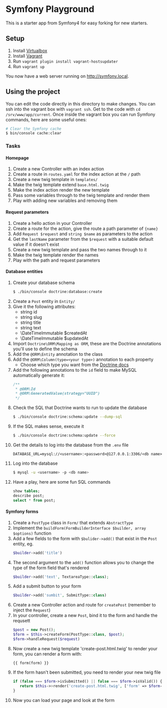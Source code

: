 # Symfony Playground

This is a starter app from Symfony4 for easy forking for new starters.

## Setup

1. Install [Virtualbox](https://www.virtualbox.org/wiki/Downloads)
2. Install [Vagrant](https://www.vagrantup.com/)
3. Run `vagrant plugin install vagrant-hostsupdater`
4. Run `vagrant up`

You now have a web server running on <http://symfony.local>.

## Using the project

You can edit the code directly in this directory to make changes.
You can ssh into the vagrant box with `vagrant ssh`.
Get to the code with `cd /srv/www/app/current`.
Once inside the vagrant box you can run Symfony commands, here are some useful ones:

```sh
# Clear the Symfony cache
$ bin/console cache:clear
```


### Tasks

#### Homepage

1. Create a new Controller with an index action
2. Create a route in `routes.yaml` for the index action at the `/` path
3. Create a new twig template in `templates/`
4. Make the twig template extend `base.html.twig`
5. Make the index action render the new template
6. Pass some variables through to the twig template and render them
7. Play with adding new variables and removing them


#### Request parameters

1. Create a hello action in your Controller
2. Create a route for the action, give the route a path parameter of `{name}`
3. Add `Request $request` and `string $name` as parameters to the action
4. Get the `lastName` parameter from the `$request` with a suitable default value if it doesn't exist
5. Create a new twig template and pass the two names through to it
6. Make the twig template render the names
7. Play with the path and request parameters


#### Database entities

1. Create your database schema
    ```sh
    $ ./bin/console doctrine:database:create
    ```
2. Create a `Post` entity in `Entity/`
3. Give it the following attributes:
    - string id
    - string slug
    - string title
    - string text
    - \DateTimeImmutable $createdAt
    - \DateTimeImmutable $updatedAt
4. Import `Doctrine\ORM\Mapping as ORM`, these are the Doctrine annotations you'll use to define the schema
5. Add the `@ORM\Entity` annotation to the class
6. Add the `@ORM\Column(type=<your type>)` annotation to each property
    - Choose which type you want from the [Doctrine docs](https://www.doctrine-project.org/projects/doctrine-dbal/en/2.8/reference/types.html)
7. Add the following annotations to the `id` field to make MySQL automatically generate it:
    ```php
    /**
     * @ORM\Id
     * @ORM\GeneratedValue(strategy="UUID")
     */
    ``` 
8. Check the SQL that Doctrine wants to run to update the database
    ```sh
    $ ./bin/console doctrine:schema:update --dump-sql
    ```
9. If the SQL makes sense, execute it
    ```sh
    $ ./bin/console doctrine:schema:update --force
    ```
10. Get the details to log into the database from the `.env` file
    ```
    DATABASE_URL=mysql://<username>:<password>@127.0.0.1:3306/<db name>
    ```
11. Log into the database
    ```sh
    $ mysql -u <username> -p <db name>
    ```
12. Have a play, here are some fun SQL commands
    ```sql
    show tables;
    describe post;
    select * from post;
    ```


#### Symfony forms

1. Create a `PostType` class in `Form/` that extends `AbstractType`
2. Implement the `buildForm(FormBuilderInterface $builder, array $options)` function
3. Add a few fields to the form with `$bulider->add()` that exist in the `Post` entity, eg.
    ```php
    $builder->add('title')
    ```
4. The second argument to the `add()` function allows you to change the type of the form field that's rendered
    ```php
    $builder->add('text', TextareaType::class); 
    ```
5. Add a submit button to your form
    ```php
    $builder->add('sumbit', SubmitType::class)
    ```
6. Create a new Controller action and route for `createPost` (remember to inject the `Request`)
7. In your controller, create a new `Post`, bind it to the form and handle the requsett
    ```php
    $post = new Post();
    $form = $this->createForm(PostType::class, $post);
    $form->handleRequest($request)
    ```
8. Now create a new twig template 'create-post.html.twig' to render your form, you can render a form with:
    ```twig
    {{ form(form) }}
    ```
9. If the form hasn't been submitted, you need to render your new twig file
    ```php
    if (false === $form->isSubmitted() || false === $form->isValid()) {
       return $this->>render('create-post.html.twig', ['form' => $form->createView()]);
    }
    ```
10. Now you can load your page and look at the form
